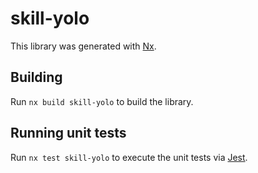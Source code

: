 # skill-yolo

This library was generated with [Nx](https://nx.dev).

## Building

Run `nx build skill-yolo` to build the library.

## Running unit tests

Run `nx test skill-yolo` to execute the unit tests via [Jest](https://jestjs.io).
